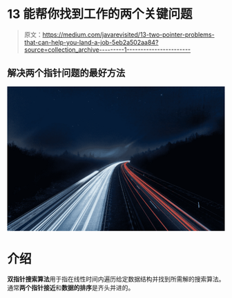 # 13 能帮你找到工作的两个关键问题

> 原文：<https://medium.com/javarevisited/13-two-pointer-problems-that-can-help-you-land-a-job-5eb2a502aa84?source=collection_archive---------1----------------------->

## 解决两个指针问题的最好方法

![](img/fc793bf3c978e4bcdbfee8bedcacb841.png)

# 介绍

**双指针搜索算法**用于指在线性时间内遍历给定数据结构并找到所需解的搜索算法。通常**两个指针接近**和**数据的排序**是齐头并进的。